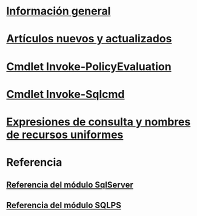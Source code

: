 # [Información general](database-engine-powershell-reference.md)  
# [Artículos nuevos y actualizados](new-updated-powershell.md)
# [Cmdlet Invoke-PolicyEvaluation](invoke-policyevaluation-cmdlet.md)  
# [Cmdlet Invoke-Sqlcmd](invoke-sqlcmd-cmdlet.md)  
# [Expresiones de consulta y nombres de recursos uniformes](query-expressions-and-uniform-resource-names.md)  
# Referencia
## [Referencia del módulo SqlServer](https://docs.microsoft.com/powershell/module/sqlserver/?toc=/sql/powershell/toc.json&bc=/sql/breadcrumb/toc.json)
## [Referencia del módulo SQLPS](https://docs.microsoft.com/powershell/module/sqlps/?toc=/sql/powershell/toc.json&bc=/sql/breadcrumb/toc.json)